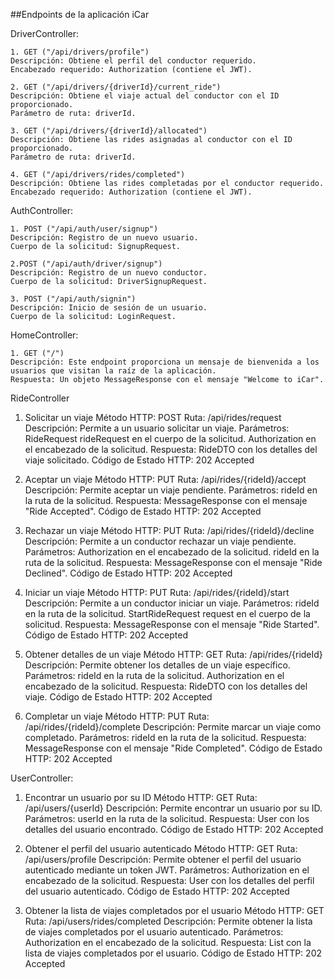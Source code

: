 ##Endpoints de la aplicación iCar

DriverController:

    1. GET ("/api/drivers/profile")
    Descripción: Obtiene el perfil del conductor requerido.
    Encabezado requerido: Authorization (contiene el JWT).

    2. GET ("/api/drivers/{driverId}/current_ride")
    Descripción: Obtiene el viaje actual del conductor con el ID proporcionado.
    Parámetro de ruta: driverId.

    3. GET ("/api/drivers/{driverId}/allocated")
    Descripción: Obtiene las rides asignadas al conductor con el ID proporcionado.
    Parámetro de ruta: driverId.

    4. GET ("/api/drivers/rides/completed")
    Descripción: Obtiene las rides completadas por el conductor requerido.
    Encabezado requerido: Authorization (contiene el JWT).


AuthController:

    1. POST ("/api/auth/user/signup")
    Descripción: Registro de un nuevo usuario.
    Cuerpo de la solicitud: SignupRequest.

    2.POST ("/api/auth/driver/signup")
    Descripción: Registro de un nuevo conductor.
    Cuerpo de la solicitud: DriverSignupRequest.

    3. POST ("/api/auth/signin")
    Descripción: Inicio de sesión de un usuario. 
    Cuerpo de la solicitud: LoginRequest.

HomeController:

    1. GET ("/")
    Descripción: Este endpoint proporciona un mensaje de bienvenida a los usuarios que visitan la raíz de la aplicación.
    Respuesta: Un objeto MessageResponse con el mensaje "Welcome to iCar".


RideController

1. Solicitar un viaje
   Método HTTP: POST
   Ruta: /api/rides/request
   Descripción: Permite a un usuario solicitar un viaje.
   Parámetros: RideRequest rideRequest en el cuerpo de la solicitud.
   Authorization en el encabezado de la solicitud.
   Respuesta: RideDTO con los detalles del viaje solicitado.
   Código de Estado HTTP: 202 Accepted

2. Aceptar un viaje
   Método HTTP: PUT
   Ruta: /api/rides/{rideId}/accept
   Descripción: Permite aceptar un viaje pendiente.
   Parámetros: rideId en la ruta de la solicitud.
   Respuesta: MessageResponse con el mensaje "Ride Accepted".
   Código de Estado HTTP: 202 Accepted

3. Rechazar un viaje
   Método HTTP: PUT
   Ruta: /api/rides/{rideId}/decline
   Descripción: Permite a un conductor rechazar un viaje pendiente.
   Parámetros:
   Authorization en el encabezado de la solicitud.
   rideId en la ruta de la solicitud.
   Respuesta: MessageResponse con el mensaje "Ride Declined".
   Código de Estado HTTP: 202 Accepted

4. Iniciar un viaje
   Método HTTP: PUT
   Ruta: /api/rides/{rideId}/start
   Descripción: Permite a un conductor iniciar un viaje.
   Parámetros: rideId en la ruta de la solicitud.
   StartRideRequest request en el cuerpo de la solicitud.
   Respuesta: MessageResponse con el mensaje "Ride Started".
   Código de Estado HTTP: 202 Accepted

5. Obtener detalles de un viaje
   Método HTTP: GET
   Ruta: /api/rides/{rideId}
   Descripción: Permite obtener los detalles de un viaje específico.
   Parámetros: rideId en la ruta de la solicitud.
   Authorization en el encabezado de la solicitud.
   Respuesta: RideDTO con los detalles del viaje.
   Código de Estado HTTP: 202 Accepted

6. Completar un viaje
   Método HTTP: PUT
   Ruta: /api/rides/{rideId}/complete
   Descripción: Permite marcar un viaje como completado.
   Parámetros: rideId en la ruta de la solicitud.
   Respuesta: MessageResponse con el mensaje "Ride Completed".
   Código de Estado HTTP: 202 Accepted

UserController:

1. Encontrar un usuario por su ID
   Método HTTP: GET
   Ruta: /api/users/{userId}
   Descripción: Permite encontrar un usuario por su ID.
   Parámetros: userId en la ruta de la solicitud.
   Respuesta: User con los detalles del usuario encontrado.
   Código de Estado HTTP: 202 Accepted

2. Obtener el perfil del usuario autenticado
   Método HTTP: GET
   Ruta: /api/users/profile
   Descripción: Permite obtener el perfil del usuario autenticado mediante un token JWT.
   Parámetros: Authorization en el encabezado de la solicitud.
   Respuesta: User con los detalles del perfil del usuario autenticado.
   Código de Estado HTTP: 202 Accepted

3. Obtener la lista de viajes completados por el usuario
   Método HTTP: GET
   Ruta: /api/users/rides/completed
   Descripción: Permite obtener la lista de viajes completados por el usuario autenticado.
   Parámetros: Authorization en el encabezado de la solicitud.
   Respuesta: List<Ride> con la lista de viajes completados por el usuario.
   Código de Estado HTTP: 202 Accepted